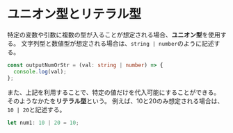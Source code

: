 # ユニオン型とリテラル型
特定の変数や引数に複数の型が入ることが想定される場合、**ユニオン型**を使用する。
文字列型と数値型が想定される場合は、`string | number`のように記述する。

```index.ts
const outputNumOrStr = (val: string | number) => {
  console.log(val);
};
```

また、上記を利用することで、特定の値だけを代入可能にすることができる。
そのようなかたを**リテラル型**という。
例えば、10と20のみ想定される場合は、`10 | 20`と記述する。

```index.ts
let num1: 10 | 20 = 10;
```
